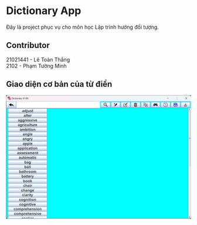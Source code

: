 # Dictionary App

Đây là project phục vụ cho môn học Lập trình hướng đối tượng.

## Contributor
21021441 - Lê Toàn Thắng\
2102     - Phạm Tường Minh

## Giao diện cơ bản của từ điển
![Giao diện của từ điển](picture/menu.png)

